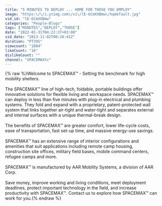 ```yaml
---
title: "5 MINUTES TO DEPLOY ... HOME FOR THOSE YOU EMPLOY"
image: "https:\/\/i.ytimg.com\/vi\/lE-GCmXXBmw\/hqdefault.jpg"
vid_id: "lE-GCmXXBmw"
categories: "People-Blogs"
tags: ["MINUTES","DEPLOY","THOSE"]
date: "2022-01-31T04:22:37+03:00"
vid_date: "2013-11-02T00:10:41Z"
duration: "PT39S"
viewcount: "1884"
likeCount: "16"
dislikeCount: ""
channel: "SPACEMAXtv"
---
```

{% raw %}Welcome to SPACEMAX™ - Setting the benchmark for high mobility shelters.<br /><br />The SPACEMAX™ line of high-tech, foldable, portable buildings offer innovative solutions for flexible living and workspace needs. SPACEMAX™ can deploy in less than five minutes with plug-in electrical and plumbing systems. They fold and expand with a proprietary, patent-protected wall system that links together air-tight and water-tight and separates external and internal surfaces with a unique thermal-break design. <br /><br />The benefits of SPACEMAX™ are greater comfort, lower life-cycle costs, ease of transportation, fast set-up time, and massive energy-use savings. <br /><br />SPACEMAX™ has an extensive range of interior configurations and amenities that suit applications including remote camp housing, construction site offices, military field bases, mobile command centers, refugee camps and more. <br /><br />SPACEMAX™ is manufactured by AAR Mobility Systems, a division of AAR Corp.<br /><br />Save money, improve working and living conditions, meet deployment deadlines, protect important technology in the field, and increase productivity with SPACEMAX™. Contact us to explore how SPACEMAX™ can work for you.{% endraw %}
